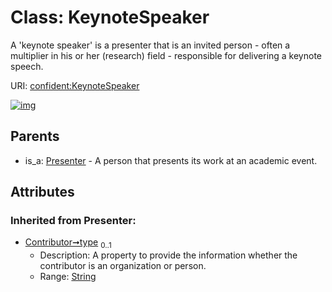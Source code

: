 
# Class: KeynoteSpeaker


A 'keynote speaker' is a presenter that is an invited person - often a multiplier in his or her (research) field - responsible for delivering a keynote speech.

URI: [confident:KeynoteSpeaker](https://raw.githubusercontent.com/TIBHannover/ConfIDent_schema/main/src/linkml/confident_schema.yaml#KeynoteSpeaker)


[![img](https://yuml.me/diagram/nofunky;dir:TB/class/[Presenter],[Presenter]^-[KeynoteSpeaker&#124;type(i):string%20%3F;id(i):uriorcurie;name(i):string%20%3F],[ExternalIdentifier])](https://yuml.me/diagram/nofunky;dir:TB/class/[Presenter],[Presenter]^-[KeynoteSpeaker&#124;type(i):string%20%3F;id(i):uriorcurie;name(i):string%20%3F],[ExternalIdentifier])

## Parents

 *  is_a: [Presenter](Presenter.md) - A person that presents its work at an academic event.

## Attributes


### Inherited from Presenter:

 * [Contributor➞type](Contributor_type.md)  <sub>0..1</sub>
     * Description: A property to provide the information whether the contributor is an organization or person.
     * Range: [String](types/String.md)

